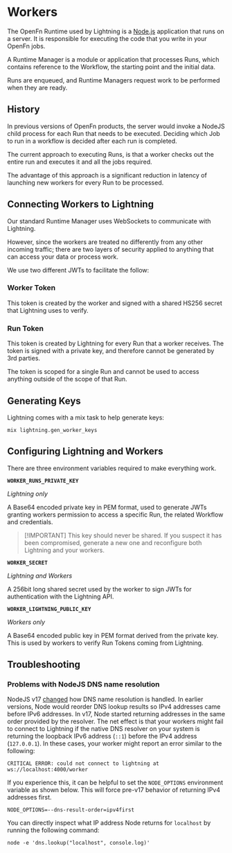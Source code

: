 # Workers

The OpenFn Runtime used by Lightning is a [Node.js](https://nodejs.org/en/)
application that runs on a server. It is responsible for executing the code that
you write in your OpenFn jobs.

A Runtime Manager is a module or application that processes Runs, which
contains reference to the Workflow, the starting point and the initial data.

Runs are enqueued, and Runtime Managers request work to be performed when
they are ready.

## History

In previous versions of OpenFn products, the server would invoke a NodeJS child
process for each Run that needs to be executed. Deciding which Job to run in a
workflow is decided after each run is completed.

The current approach to executing Runs, is that a worker checks out the
entire run and executes it and all the jobs required.

The advantage of this approach is a significant reduction in latency of
launching new workers for every Run to be processed.

## Connecting Workers to Lightning

Our standard Runtime Manager uses WebSockets to communicate with Lightning.

However, since the workers are treated no differently from any other incoming
traffic; there are two layers of security applied to anything that can access
your data or process work.

We use two different JWTs to facilitate the follow:

### Worker Token

This token is created by the worker and signed with a shared HS256 secret that
Lightning uses to verify.

### Run Token

This token is created by Lightning for every Run that a worker receives. The
token is signed with a private key, and therefore cannot be generated by 3rd
parties.

The token is scoped for a single Run and cannot be used to access anything
outside of the scope of that Run.

## Generating Keys

Lightning comes with a mix task to help generate keys:

```
mix lightning.gen_worker_keys
```

## Configuring Lightning and Workers

There are three environment variables required to make everything work.

**`WORKER_RUNS_PRIVATE_KEY`**

_Lightning only_

A Base64 encoded private key in PEM format, used to generate JWTs granting
workers permission to access a specific Run, the related Workflow and
credentials.

> [!IMPORTANT] This key should never be shared. If you suspect it has been
> compromised, generate a new one and reconfigure both Lightning and your
> workers.

**`WORKER_SECRET`**

_Lightning and Workers_

A 256bit long shared secret used by the worker to sign JWTs for authentication
with the Lightning API.

**`WORKER_LIGHTNING_PUBLIC_KEY`**

_Workers only_

A Base64 encoded public key in PEM format derived from the private key. This is
used by workers to verify Run Tokens coming from Lightning.

## Troubleshooting

### Problems with NodeJS DNS name resolution

NodeJS v17 [changed](https://github.com/nodejs/node/pull/39987) how DNS name
resolution is handled. In earlier versions, Node would reorder DNS lookup
results so IPv4 addresses came before IPv6 addresses. In v17, Node started
returning addresses in the same order provided by the resolver. The net effect
is that your workers might fail to connect to Lightning if the native DNS
resolver on your system is returning the loopback IPv6 address (`::1`) before
the IPv4 address (`127.0.0.1`). In these cases, your worker might report an
error similar to the following:

```
CRITICAL ERROR: could not connect to lightning at ws://localhost:4000/worker
```

If you experience this, it can be helpful to set the `NODE_OPTIONS` environment
variable as shown below. This will force pre-v17 behavior of returning IPv4
addresses first.

```
NODE_OPTIONS=--dns-result-order=ipv4first
```

You can directly inspect what IP address Node returns for `localhost` by running
the following command:

```
node -e 'dns.lookup("localhost", console.log)'
```
